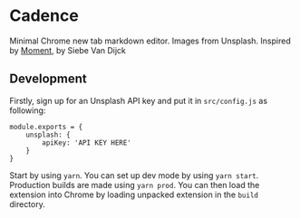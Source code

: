# Cadence

Minimal Chrome new tab markdown editor. Images from Unsplash. Inspired by [Moment](https://github.com/siebevd/Moment), by Siebe Van Dijck

## Development

Firstly, sign up for an Unsplash API key and put it in `src/config.js` as following: 

```
module.exports = {
	unsplash: {
		apiKey: 'API KEY HERE'
	}
}
```

Start by using `yarn`. You can set up dev mode by using `yarn start`. Production builds are made using `yarn prod`. You can then load the extension into Chrome by loading unpacked extension in the `build` directory.